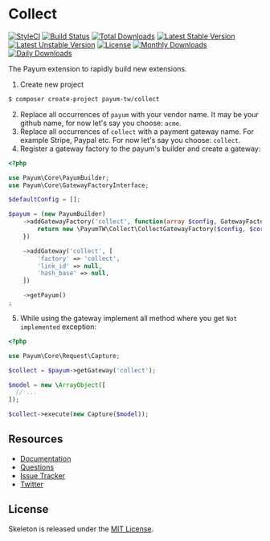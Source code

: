 # Collect

[![StyleCI](https://styleci.io/repos/75824304/shield?style=flat)](https://styleci.io/repos/75824304)
[![Build Status](https://travis-ci.org/recca0120/payum-collect.svg)](https://travis-ci.org/recca0120/payum-collect)
[![Total Downloads](https://poser.pugx.org/payum-tw/collect/d/total.svg)](https://packagist.org/packages/payum-tw/collect)
[![Latest Stable Version](https://poser.pugx.org/payum-tw/collect/v/stable.svg)](https://packagist.org/packages/payum-tw/collect)
[![Latest Unstable Version](https://poser.pugx.org/payum-tw/collect/v/unstable.svg)](https://packagist.org/packages/payum-tw/collect)
[![License](https://poser.pugx.org/payum-tw/collect/license.svg)](https://packagist.org/packages/payum-tw/collect)
[![Monthly Downloads](https://poser.pugx.org/payum-tw/collect/d/monthly)](https://packagist.org/packages/payum-tw/collect)
[![Daily Downloads](https://poser.pugx.org/payum-tw/collect/d/daily)](https://packagist.org/packages/payum-tw/collect)

The Payum extension to rapidly build new extensions.

1. Create new project

```bash
$ composer create-project payum-tw/collect
```

2. Replace all occurrences of `payum` with your vendor name. It may be your github name, for now let's say you choose: `acme`.
3. Replace all occurrences of `collect` with a payment gateway name. For example Stripe, Paypal etc. For now let's say you choose: `collect`.
4. Register a gateway factory to the payum's builder and create a gateway:

```php
<?php

use Payum\Core\PayumBuilder;
use Payum\Core\GatewayFactoryInterface;

$defaultConfig = [];

$payum = (new PayumBuilder)
    ->addGatewayFactory('collect', function(array $config, GatewayFactoryInterface $coreGatewayFactory) {
        return new \PayumTW\Collect\CollectGatewayFactory($config, $coreGatewayFactory);
    })

    ->addGateway('collect', [
        'factory' => 'collect',
        'link_id' => null,
        'hash_base' => null,
    ])

    ->getPayum()
;
```

5. While using the gateway implement all method where you get `Not implemented` exception:

```php
<?php

use Payum\Core\Request\Capture;

$collect = $payum->getGateway('collect');

$model = new \ArrayObject([
  // ...
]);

$collect->execute(new Capture($model));
```

## Resources

* [Documentation](https://github.com/Payum/Payum/blob/master/src/Payum/Core/Resources/docs/index.md)
* [Questions](http://stackoverflow.com/questions/tagged/payum)
* [Issue Tracker](https://github.com/Payum/Payum/issues)
* [Twitter](https://twitter.com/payumphp)

## License

Skeleton is released under the [MIT License](LICENSE).
